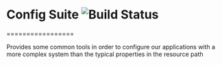 # Config Suite ![Build Status](https://api.travis-ci.org/repositories/delr3ves/java-config-suite.svg)

=================

Provides some common tools in order to configure our applications with a more complex system than the typical properties in the resource path
